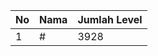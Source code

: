| No | Nama            | Jumlah Level |
|----|-----------------|--------------|
| 1  | #    |    3928        |
